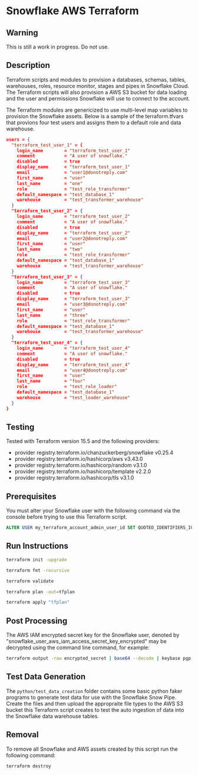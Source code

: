 # Snowflake AWS Terraform

## Warning

This is still a work in progress. Do not use.

## Description

Terraform scripts and modules to provision a databases, schemas, tables, warehouses, roles, resource monitor, stages and pipes in Snowflake Cloud. The Terraform scripts will also provision a AWS S3 bucket for data loading and the user and permissions Snowflake will use to connect to the account.

The Terraform modules are genericized to use multi-level map variables to provision the Snowflake assets. Below is a sample of the terraform.tfvars that provions four test users and assigns them to a default role and data warehouse.

```json
users = {
  "terraform_test_user_1" = {
    login_name        = "terraform_test_user_1"
    comment           = "A user of snowflake."
    disabled          = true
    display_name      = "terraform_test_user_1"
    email             = "user1@donotreply.com"
    first_name        = "user"
    last_name         = "one"
    role              = "test_role_transformer"
    default_namespace = "test_database_1"
    warehouse         = "test_transformer_warehouse"
  }
  "terraform_test_user_2" = {
    login_name        = "terraform_test_user_2"
    comment           = "A user of snowflake."
    disabled          = true
    display_name      = "terraform_test_user_2"
    email             = "user2@donotreply.com"
    first_name        = "user"
    last_name         = "two"
    role              = "test_role_transformer"
    default_namespace = "test_database_1"
    warehouse         = "test_transformer_warehouse"
  }
  "terraform_test_user_3" = {
    login_name        = "terraform_test_user_3"
    comment           = "A user of snowflake."
    disabled          = true
    display_name      = "terraform_test_user_3"
    email             = "user3@donotreply.com"
    first_name        = "user"
    last_name         = "three"
    role              = "test_role_transformer"
    default_namespace = "test_database_1"
    warehouse         = "test_transformer_warehouse"
  }
  "terraform_test_user_4" = {
    login_name        = "terraform_test_user_4"
    comment           = "A user of snowflake."
    disabled          = true
    display_name      = "terraform_test_user_4"
    email             = "user4@donotreply.com"
    first_name        = "user"
    last_name         = "four"
    role              = "test_role_loader"
    default_namespace = "test_database_1"
    warehouse         = "test_loader_warehouse"
  }
}
```

## Testing

Tested with Terraform version 15.5 and the following providers:

+ provider registry.terraform.io/chanzuckerberg/snowflake v0.25.4
+ provider registry.terraform.io/hashicorp/aws v3.43.0
+ provider registry.terraform.io/hashicorp/random v3.1.0
+ provider registry.terraform.io/hashicorp/template v2.2.0
+ provider registry.terraform.io/hashicorp/tls v3.1.0

## Prerequisites

You must alter your Snowflake user with the following command via the console before trying to use this Terraform script.

```sql
ALTER USER my_terraform_account_admin_user_id SET QUOTED_IDENTIFIERS_IGNORE_CASE = true;
```

## Run Instructions

```bash
terraform init -upgrade

terraform fmt -recursive

terraform validate

terraform plan -out=tfplan

terraform apply "tfplan"
```

## Post Processing

The AWS IAM encrypted secret key for the Snowflake user, denoted by "snowflake_user_aws_iam_access_secret_key_encrypted" may be decrypted using the command line command, for example:

```bash
terraform output -raw encrypted_secret | base64 --decode | keybase pgp decrypt
```

## Test Data Generation

The `python/test_data_creation` folder contains some basic python faker programs to generate test data for use with the Snowflake Snow Pipe. Create the files and then upload the appropraite file types to the AWS S3 bucket this Terraform script creates to test the auto ingestion of data into the Snowflake data warehouse tables.

## Removal

To remove all Snowflake and AWS assets created by this script run the following command:

```bash
terraform destroy
```
